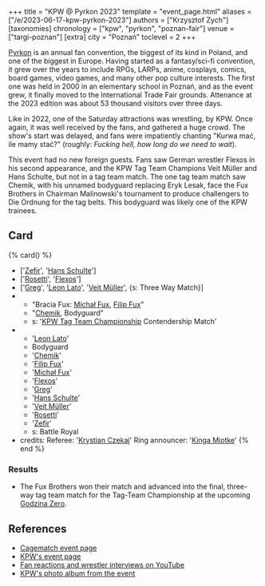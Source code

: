 +++
title = "KPW @ Pyrkon 2023"
template = "event_page.html"
aliases = ["/e/2023-06-17-kpw-pyrkon-2023"]
authors = ["Krzysztof Zych"]
[taxonomies]
chronology = ["kpw", "pyrkon", "poznan-fair"]
venue = ["targi-poznan"]
[extra]
city = "Poznań"
toclevel = 2
+++

[Pyrkon][pyrkon] is an annual fan convention, the biggest of its kind in Poland, and one of the biggest in Europe. Having started as a fantasy/sci-fi convention, it grew over the years to include RPGs, LARPs, anime, cosplays, comics, board games, video games, and many other pop culture interests. The first one was held in 2000 in an elementary school in Poznań, and as the event grew, it finally moved to the International Trade Fair grounds. Attenance at the 2023 edition was about 53 thousand visitors over three days.

Like in 2022, one of the Saturday attractions was wrestling, by KPW. Once again, it was well received by the fans, and gathered a huge crowd. The show's start was delayed, and fans were impatiently chanting "Kurwa mać, ile mamy stać?" (roughly: _Fucking hell, how long do we need to wait_).

This event had no new foreign guests. Fans saw German wrestler Flexos in his second appearance, and the KPW Tag Team Champions Veit Müller and Hans Schulte, but not in a tag team match. The one tag team match saw Chemik, with his unnamed bodyguard replacing Eryk Lesak, face the Fux Brothers in Chairman Malinowski's tournament to produce challengers to Die Ordnung for the tag belts. This bodyguard was likely one of the KPW trainees.

## Card

{% card() %}
- ['[Zefir](@/w/zefir.md)', '[Hans Schulte](@/w/hans-schulte.md)']
- ['[Rosetti](@/w/rosetti.md)', '[Flexos](@/w/flexos.md)']
- ['[Greg](@/w/greg.md)', '[Leon Lato](@/w/leon-lato.md)', '[Veit Müller](@/w/veit-mueller.md)',
  {s: Three Way Match}]
- - "Bracia Fux: [Michał Fux](@/w/michal-fux.md), [Filip Fux](@/w/filip-fux.md)"
  - "[Chemik](@/w/chemik.md), Bodyguard"
  - s: '[KPW Tag Team Championship](@/c/kpw-tag-team-championship.md) Contendership Match'
- - '[Leon Lato](@/w/leon-lato.md)'
  - Bodyguard
  - '[Chemik](@/w/chemik.md)'
  - '[Filip Fux](@/w/filip-fux.md)'
  - '[Michał Fux](@/w/michal-fux.md)'
  - '[Flexos](@/w/flexos.md)'
  - '[Greg](@/w/greg.md)'
  - '[Hans Schulte](@/w/hans-schulte.md)'
  - '[Veit Müller](@/w/veit-mueller.md)'
  - '[Rosetti](@/w/rosetti.md)'
  - '[Zefir](@/w/zefir.md)'
  - s: Battle Royal
- credits:
    Referee: '[Krystian Czekaj](@/w/krystian-czekaj.md)'
    Ring announcer: '[Kinga Miotke](@/w/kinga-miotke.md)'
{% end %}

### Results

* The Fux Brothers won their match and advanced into the final, three-way tag team match for the Tag-Team Championship at the upcoming [Godzina Zero](@/e/kpw/2023-08-18-kpw-godzina-zero-2023.md).

## References

* [Cagematch event page](https://www.cagematch.net/?id=1&nr=368919)
* [KPW's event page](https://kpwrestling.pl/events/pyrkon-2/)
* [Fan reactions and wrestler interviews on YouTube](https://www.youtube.com/watch?v=C2OUZmtbCQo)
* [KPW's photo album from the event](https://www.facebook.com/media/set?vanity=kpwrestling&set=a.597558712503372)

[pyrkon]: https://en.wikipedia.org/wiki/Pyrkon
